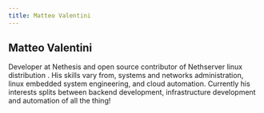```yaml
---
title: Matteo Valentini
---
```


## Matteo Valentini

Developer at Nethesis and open source contributor of Nethserver linux distribution .  His skills vary from, systems and networks administration, linux embedded system engineering, and cloud automation. Currently his interests splits between backend development, infrastructure development and automation of all the thing!
